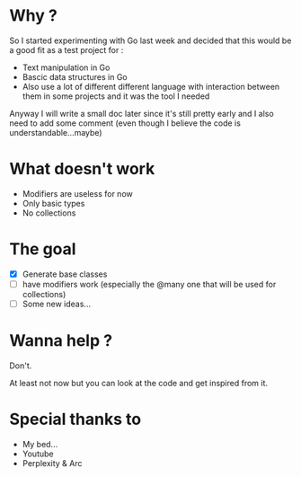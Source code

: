# Why ?

So I started experimenting with Go last week and decided that this would be a good fit as a test project for :
- Text manipulation in Go
- Bascic data structures in Go
- Also use a lot of different different language with interaction between them in some projects and it was the tool I needed

Anyway I will write a small doc later since it's still pretty early and I also need to add some comment (even though I believe the code is understandable...maybe)

# What doesn't work

- Modifiers are useless for now
- Only basic types
- No collections

# The goal

- [x] Generate base classes
- [ ] have modifiers work (especially the @many one that will be used for collections)
- [ ] Some new ideas...

# Wanna help ?

Don't.

At least not now but you can look at the code and get inspired from it.

# Special thanks to

- My bed...
- Youtube
- Perplexity & Arc
  
